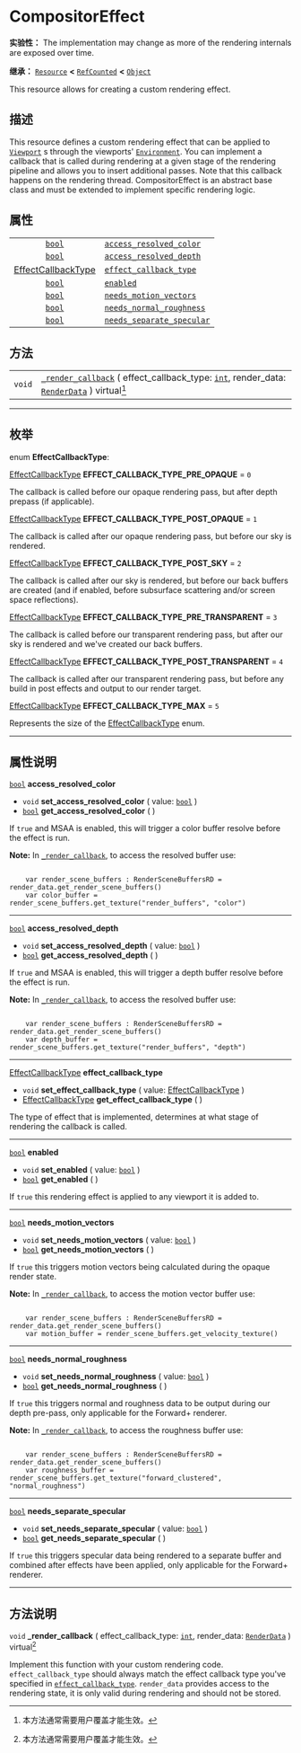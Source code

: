 <!-- ⚠ 请勿编辑本文件 ⚠ -->
<!-- 本文档使用脚本从 WeDot 引擎源码仓库生成。 -->
<!-- 生成脚本：https://github.com/WeDot-Engine/WeDot/tree/4.3/doc/tools/make_md.py； -->
<!-- 原文件：https://github.com/WeDot-Engine/WeDot/tree/4.3/doc/classes/CompositorEffect.xml。 -->

<div id="_class_compositoreffect"></div>

# CompositorEffect

**实验性：** The implementation may change as more of the rendering internals are exposed over time.

**继承：** [`Resource`](class_resource.md) **<** [`RefCounted`](class_refcounted.md) **<** [`Object`](class_object.md)

This resource allows for creating a custom rendering effect.

## 描述

This resource defines a custom rendering effect that can be applied to [`Viewport`](class_viewport.md) s through the viewports' [`Environment`](class_environment.md). You can implement a callback that is called during rendering at a given stage of the rendering pipeline and allows you to insert additional passes. Note that this callback happens on the rendering thread. CompositorEffect is an abstract base class and must be extended to implement specific rendering logic.

## 属性

|||
|:-:|:--|
| [`bool`](class_bool.md)                                         | [`access_resolved_color`](#class_compositoreffect_property_access_resolved_color)     |
| [`bool`](class_bool.md)                                         | [`access_resolved_depth`](#class_compositoreffect_property_access_resolved_depth)     |
| [EffectCallbackType](#enum_compositoreffect_effectcallbacktype) | [`effect_callback_type`](#class_compositoreffect_property_effect_callback_type)       |
| [`bool`](class_bool.md)                                         | [`enabled`](#class_compositoreffect_property_enabled)                                 |
| [`bool`](class_bool.md)                                         | [`needs_motion_vectors`](#class_compositoreffect_property_needs_motion_vectors)       |
| [`bool`](class_bool.md)                                         | [`needs_normal_roughness`](#class_compositoreffect_property_needs_normal_roughness)   |
| [`bool`](class_bool.md)                                         | [`needs_separate_specular`](#class_compositoreffect_property_needs_separate_specular) |

## 方法

|||
|:-:|:--|
| `void` | [`_render_callback`](class_compositoreffectmd#class_compositoreffect_private_method__render_callback) ( effect_callback_type: [`int`](class_int.md), render_data: [`RenderData`](class_renderdata.md) ) virtual[^virtual] |

<!-- rst-class:: classref-section-separator -->

---

## 枚举

<div id="_class_enum_compositoreffect_effectcallbacktype"></div>

enum **EffectCallbackType**: <div id="enum_compositoreffect_effectcallbacktype"></div>

<div id="_class_compositoreffect_constant_effect_callback_type_pre_opaque"></div>

[EffectCallbackType](#enum_compositoreffect_effectcallbacktype) **EFFECT_CALLBACK_TYPE_PRE_OPAQUE** = ``0``

The callback is called before our opaque rendering pass, but after depth prepass (if applicable).

<div id="_class_compositoreffect_constant_effect_callback_type_post_opaque"></div>

[EffectCallbackType](#enum_compositoreffect_effectcallbacktype) **EFFECT_CALLBACK_TYPE_POST_OPAQUE** = ``1``

The callback is called after our opaque rendering pass, but before our sky is rendered.

<div id="_class_compositoreffect_constant_effect_callback_type_post_sky"></div>

[EffectCallbackType](#enum_compositoreffect_effectcallbacktype) **EFFECT_CALLBACK_TYPE_POST_SKY** = ``2``

The callback is called after our sky is rendered, but before our back buffers are created (and if enabled, before subsurface scattering and/or screen space reflections).

<div id="_class_compositoreffect_constant_effect_callback_type_pre_transparent"></div>

[EffectCallbackType](#enum_compositoreffect_effectcallbacktype) **EFFECT_CALLBACK_TYPE_PRE_TRANSPARENT** = ``3``

The callback is called before our transparent rendering pass, but after our sky is rendered and we've created our back buffers.

<div id="_class_compositoreffect_constant_effect_callback_type_post_transparent"></div>

[EffectCallbackType](#enum_compositoreffect_effectcallbacktype) **EFFECT_CALLBACK_TYPE_POST_TRANSPARENT** = ``4``

The callback is called after our transparent rendering pass, but before any build in post effects and output to our render target.

<div id="_class_compositoreffect_constant_effect_callback_type_max"></div>

[EffectCallbackType](#enum_compositoreffect_effectcallbacktype) **EFFECT_CALLBACK_TYPE_MAX** = ``5``

Represents the size of the [EffectCallbackType](#enum_compositoreffect_effectcallbacktype) enum.

<!-- rst-class:: classref-section-separator -->

---

## 属性说明

<div id="_class_compositoreffect_property_access_resolved_color"></div>

[`bool`](class_bool.md) **access_resolved_color** <div id="class_compositoreffect_property_access_resolved_color"></div>

- `void` **set_access_resolved_color** ( value: [`bool`](class_bool.md) )
- [`bool`](class_bool.md) **get_access_resolved_color** ( )

If `true` and MSAA is enabled, this will trigger a color buffer resolve before the effect is run.

 **Note:** In [`_render_callback`](#class_compositoreffect_private_method__render_callback), to access the resolved buffer use:

```

    var render_scene_buffers : RenderSceneBuffersRD = render_data.get_render_scene_buffers()
    var color_buffer = render_scene_buffers.get_texture("render_buffers", "color")
```



<!-- rst-class:: classref-item-separator -->

---

<div id="_class_compositoreffect_property_access_resolved_depth"></div>

[`bool`](class_bool.md) **access_resolved_depth** <div id="class_compositoreffect_property_access_resolved_depth"></div>

- `void` **set_access_resolved_depth** ( value: [`bool`](class_bool.md) )
- [`bool`](class_bool.md) **get_access_resolved_depth** ( )

If `true` and MSAA is enabled, this will trigger a depth buffer resolve before the effect is run.

 **Note:** In [`_render_callback`](#class_compositoreffect_private_method__render_callback), to access the resolved buffer use:

```

    var render_scene_buffers : RenderSceneBuffersRD = render_data.get_render_scene_buffers()
    var depth_buffer = render_scene_buffers.get_texture("render_buffers", "depth")
```



<!-- rst-class:: classref-item-separator -->

---

<div id="_class_compositoreffect_property_effect_callback_type"></div>

[EffectCallbackType](#enum_compositoreffect_effectcallbacktype) **effect_callback_type** <div id="class_compositoreffect_property_effect_callback_type"></div>

- `void` **set_effect_callback_type** ( value: [EffectCallbackType](#enum_compositoreffect_effectcallbacktype) )
- [EffectCallbackType](#enum_compositoreffect_effectcallbacktype) **get_effect_callback_type** ( )

The type of effect that is implemented, determines at what stage of rendering the callback is called.

<!-- rst-class:: classref-item-separator -->

---

<div id="_class_compositoreffect_property_enabled"></div>

[`bool`](class_bool.md) **enabled** <div id="class_compositoreffect_property_enabled"></div>

- `void` **set_enabled** ( value: [`bool`](class_bool.md) )
- [`bool`](class_bool.md) **get_enabled** ( )

If `true` this rendering effect is applied to any viewport it is added to.

<!-- rst-class:: classref-item-separator -->

---

<div id="_class_compositoreffect_property_needs_motion_vectors"></div>

[`bool`](class_bool.md) **needs_motion_vectors** <div id="class_compositoreffect_property_needs_motion_vectors"></div>

- `void` **set_needs_motion_vectors** ( value: [`bool`](class_bool.md) )
- [`bool`](class_bool.md) **get_needs_motion_vectors** ( )

If `true` this triggers motion vectors being calculated during the opaque render state.

 **Note:** In [`_render_callback`](#class_compositoreffect_private_method__render_callback), to access the motion vector buffer use:

```

    var render_scene_buffers : RenderSceneBuffersRD = render_data.get_render_scene_buffers()
    var motion_buffer = render_scene_buffers.get_velocity_texture()
```



<!-- rst-class:: classref-item-separator -->

---

<div id="_class_compositoreffect_property_needs_normal_roughness"></div>

[`bool`](class_bool.md) **needs_normal_roughness** <div id="class_compositoreffect_property_needs_normal_roughness"></div>

- `void` **set_needs_normal_roughness** ( value: [`bool`](class_bool.md) )
- [`bool`](class_bool.md) **get_needs_normal_roughness** ( )

If `true` this triggers normal and roughness data to be output during our depth pre-pass, only applicable for the Forward+ renderer.

 **Note:** In [`_render_callback`](#class_compositoreffect_private_method__render_callback), to access the roughness buffer use:

```

    var render_scene_buffers : RenderSceneBuffersRD = render_data.get_render_scene_buffers()
    var roughness_buffer = render_scene_buffers.get_texture("forward_clustered", "normal_roughness")
```



<!-- rst-class:: classref-item-separator -->

---

<div id="_class_compositoreffect_property_needs_separate_specular"></div>

[`bool`](class_bool.md) **needs_separate_specular** <div id="class_compositoreffect_property_needs_separate_specular"></div>

- `void` **set_needs_separate_specular** ( value: [`bool`](class_bool.md) )
- [`bool`](class_bool.md) **get_needs_separate_specular** ( )

If `true` this triggers specular data being rendered to a separate buffer and combined after effects have been applied, only applicable for the Forward+ renderer.

<!-- rst-class:: classref-section-separator -->

---

## 方法说明

<div id="_class_compositoreffect_private_method__render_callback"></div>

`void` **_render_callback** ( effect_callback_type: [`int`](class_int.md), render_data: [`RenderData`](class_renderdata.md) ) virtual[^virtual]<div id="class_compositoreffect_private_method__render_callback"></div>

Implement this function with your custom rendering code. `effect_callback_type` should always match the effect callback type you've specified in [`effect_callback_type`](#class_compositoreffect_property_effect_callback_type). `render_data` provides access to the rendering state, it is only valid during rendering and should not be stored.

[^virtual]: 本方法通常需要用户覆盖才能生效。
[^const]: 本方法无副作用，不会修改该实例的任何成员变量。
[^vararg]: 本方法除了能接受在此处描述的参数外，还能够继续接受任意数量的参数。
[^constructor]: 本方法用于构造某个类型。
[^static]: 调用本方法无需实例，可直接使用类名进行调用。
[^operator]: 本方法描述的是使用本类型作为左操作数的有效运算符。
[^bitfield]: 这个值是由下列位标志构成位掩码的整数。
[^void]: 无返回值。
